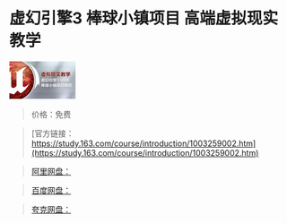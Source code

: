 # 虚幻引擎3 棒球小镇项目 高端虚拟现实教学

![img](../../../assets/study163/free/6631521864003604670.jpg)

> 价格：免费

> [官方链接：https://study.163.com/course/introduction/1003259002.htm](https://study.163.com/course/introduction/1003259002.htm)

> [阿里网盘：]()

> [百度网盘：]()

> [夸克网盘：]()

